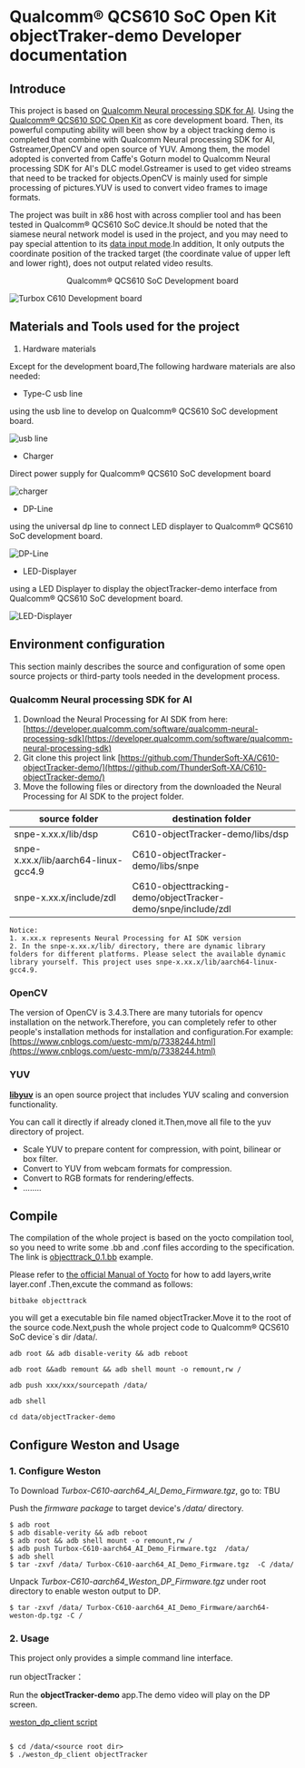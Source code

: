 # Qualcomm® QCS610 SoC Open Kit objectTraker-demo Developer documentation

## Introduce

This project is based on [Qualcomm Neural processing SDK for AI]("https://developer.qualcomm.com/software/qualcomm-neural-processing-sdk"). Using the [Qualcomm® QCS610 SOC Open Kit](https://developer.qualcomm.com/software/qualcomm-neural-processing-sdk) as core development board. Then, its powerful computing ability will been show by a object tracking demo is completed that combine with Qualcomm Neural processing SDK for AI, Gstreamer,OpenCV and open source of YUV. Among them, the model adopted is converted from Caffe's Goturn model to Qualcomm Neural processing SDK for AI's DLC model.Gstreamer is used to get video streams that need to be tracked for objects.OpenCV is mainly used for simple processing of pictures.YUV is used to convert video frames to image formats.

The project was built in x86 host with across complier tool and has been tested in Qualcomm® QCS610 SoC device.It should be noted that the siamese neural network model is used in the project, and you may need to pay special attention to its [data input mode]("https://developer.qualcomm.com/docs/snpe/input_batch.html" ).In addition, It only outputs the coordinate position of the tracked target (the coordinate value of upper left and lower right), does not output related video results.

<center>Qualcomm® QCS610 SoC Development board</center>

![Turbox C610  Development board](./res/QCS610.png)

## Materials and Tools used for the project

1. Hardware materials

Except for the development board,The following hardware materials are also needed:

* Type-C usb line

using the usb line to develop on Qualcomm® QCS610 SoC development board.

![usb line](./res/usb.png )

* Charger

Direct power supply for Qualcomm® QCS610 SoC development board

![charger](./res/charger.jpg )

* DP-Line

using the universal dp line to connect LED displayer to  Qualcomm® QCS610 SoC development board.

![DP-Line](./res/dpline.jpg)

* LED-Displayer

using a LED Displayer to display the objectTracker-demo interface from Qualcomm® QCS610 SoC development board.

![LED-Displayer](./res/LED-Displayer.png)

## Environment configuration

This section mainly describes the source and configuration of some open source projects or third-party tools needed in the development process.

### Qualcomm Neural processing SDK for AI

1. Download the Neural Processing for AI SDK from here:
   [https://developer.qualcomm.com/software/qualcomm-neural-processing-sdk](https://developer.qualcomm.com/software/qualcomm-neural-processing-sdk)
2. Git clone this project link [https://github.com/ThunderSoft-XA/C610-objectTracker-demo/](https://github.com/ThunderSoft-XA/C610-objectTracker-demo/)
3. Move the following files or directory from the downloaded the Neural Processing for AI SDK  to the project folder.

|  source folder   | destination folder  |
|  ----  | ----  |
| snpe-x.xx.x/lib/dsp  | C610-objectTracker-demo/libs/dsp |
| snpe-x.xx.x/lib/aarch64-linux-gcc4.9  | C610-objectTracker-demo/libs/snpe |
| snpe-x.xx.x/include/zdl | C610-objecttracking-demo/objectTracker-demo/snpe/include/zdl |

```
Notice:
1. x.xx.x represents Neural Processing for AI SDK version 
2. In the snpe-x.xx.x/lib/ directory, there are dynamic library folders for different platforms. Please select the available dynamic library yourself. This project uses snpe-x.xx.x/lib/aarch64-linux-gcc4.9.
```

### OpenCV

The version of OpenCV is 3.4.3.There are many tutorials for opencv installation on the network.Therefore, you can completely refer to other people's installation methods for installation and configuration.For example:[https://www.cnblogs.com/uestc-mm/p/7338244.html](https://www.cnblogs.com/uestc-mm/p/7338244.html)

### YUV

[**libyuv**](https://github.com/lemenkov/libyuv) is an open source project that includes YUV scaling and conversion functionality.

You can call it directly if already cloned it.Then,move all file to the yuv directory of project.

* Scale YUV to prepare content for compression, with point, bilinear or box filter.
* Convert to YUV from webcam formats for compression.
* Convert to RGB formats for rendering/effects.
* ........

## Compile

The compilation of the whole project is based on the yocto compilation tool, so you need to write some .bb and .conf files according to the specification. The link is [objecttrack_0.1.bb](https://github.com/ThunderSoft-XA/C610-objectTracker-demo/blob/master/C610-objectTracker-demo/objecttrack_0.1.bb) example.

Please refer to [the official Manual of Yocto](https://www.yoctoproject.org) for how to add layers,write layer.conf .Then,excute the command as follows:

```
bitbake objecttrack
```

you will get a  executable bin file named objectTracker.Move it to the root of the source code.Next,push the whole project code to Qualcomm® QCS610 SoC device`s dir /data/.

```
adb root && adb disable-verity && adb reboot

adb root &&adb remount && adb shell mount -o remount,rw /

adb push xxx/xxx/sourcepath /data/

adb shell

cd data/objectTracker-demo
```

## Configure Weston and Usage

### 1. Configure Weston

To Download *Turbox-C610-aarch64_AI_Demo_Firmware.tgz*, go to: TBU

Push the *firmware package* to target device's */data/* directory.

```
$ adb root
$ adb disable-verity && adb reboot
$ adb root && adb shell mount -o remount,rw /
$ adb push Turbox-C610-aarch64_AI_Demo_Firmware.tgz  /data/
$ adb shell
$ tar -zxvf /data/ Turbox-C610-aarch64_AI_Demo_Firmware.tgz  -C /data/
```

Unpack *Turbox-C610-aarch64_Weston_DP_Firmware.tgz* under root directory to enable weston output to DP.

```
$ tar -zxvf /data/ Turbox-C610-aarch64_AI_Demo_Firmware/aarch64-weston-dp.tgz -C /
```

### 2. Usage

This project only provides a simple command line interface.

run objectTracker：

Run the **objectTracker-demo** app.The demo video will play on the DP screen.

[weston_dp_client script](https://github.com/ThunderSoft-XA/C610-smarttraffic-demo2.0/blob/master/smarttraffic-demo2.0/weston_dp_client)

```

$ cd /data/<source root dir>
$ ./weston_dp_client objectTracker
```

